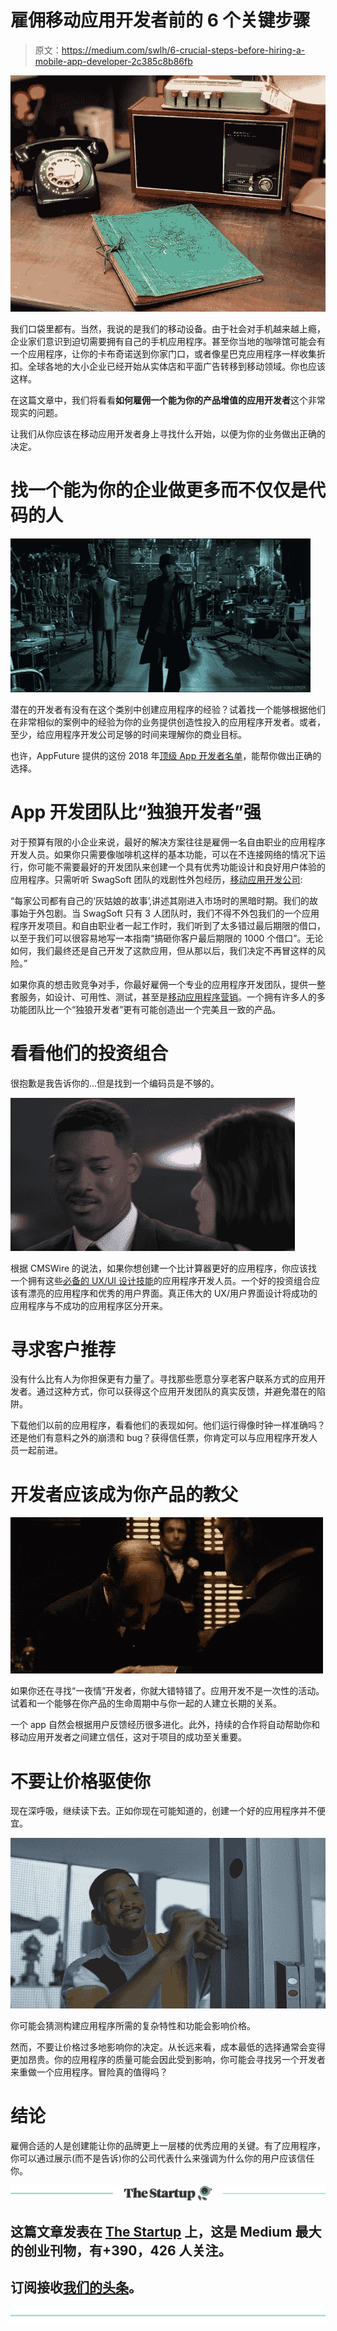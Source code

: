 # 雇佣移动应用开发者前的 6 个关键步骤

> 原文：<https://medium.com/swlh/6-crucial-steps-before-hiring-a-mobile-app-developer-2c385c8b86fb>

![](img/4f75736778cc3aed219fb624d516334c.png)

我们口袋里都有。当然，我说的是我们的移动设备。由于社会对手机越来越上瘾，企业家们意识到迫切需要拥有自己的手机应用程序。甚至你当地的咖啡馆可能会有一个应用程序，让你的卡布奇诺送到你家门口，或者像星巴克应用程序一样收集折扣。全球各地的大小企业已经开始从实体店和平面广告转移到移动领域。你也应该这样。

在这篇文章中，我们将看看**如何雇佣一个能为你的产品增值的应用开发者**这个非常现实的问题。

让我们从你应该在移动应用开发者身上寻找什么开始，以便为你的业务做出正确的决定。

# 找一个能为你的企业做更多而不仅仅是代码的人

![](img/c3720b066ea86d631fa6bbfbba29a9b3.png)

潜在的开发者有没有在这个类别中创建应用程序的经验？试着找一个能够根据他们在非常相似的案例中的经验为你的业务提供创造性投入的应用程序开发者。或者，至少，给应用程序开发公司足够的时间来理解你的商业目标。

也许，AppFuture 提供的这份 2018 年[顶级 App 开发者名单](https://www.appfutura.com/app-developers/singapore)，能帮你做出正确的选择。

# App 开发团队比“独狼开发者”强

对于预算有限的小企业来说，最好的解决方案往往是雇佣一名自由职业的应用程序开发人员。如果你只需要像咖啡机这样的基本功能，可以在不连接网络的情况下运行，你可能不需要最好的开发团队来创建一个具有优秀功能设计和良好用户体验的应用程序。只需听听 SwagSoft 团队的戏剧性外包经历，[移动应用开发公司](https://swagsoft.com.sg/mobile-app-development/):

“每家公司都有自己的‘灰姑娘的故事’,讲述其刚进入市场时的黑暗时期。我们的故事始于外包剧。当 SwagSoft 只有 3 人团队时，我们不得不外包我们的一个应用程序开发项目。和自由职业者一起工作时，我们听到了太多错过最后期限的借口，以至于我们可以很容易地写一本指南“搞砸你客户最后期限的 1000 个借口”。无论如何，我们最终还是自己开发了这款应用，但从那以后，我们决定不再冒这样的风险。”

如果你真的想击败竞争对手，你最好雇佣一个专业的应用程序开发团队，提供一整套服务，如设计、可用性、测试，甚至是[移动应用程序营销](https://rioks.com/blog/5-biggest-mistakes-mobile-app-marketers-cant-afford-make/)。一个拥有许多人的多功能团队比一个“独狼开发者”更有可能创造出一个完美且一致的产品。

# 看看他们的投资组合

很抱歉是我告诉你的…但是找到一个编码员是不够的。

![](img/83e9c4e1efa17a200f8e28d72b63e4fa.png)

根据 CMSWire 的说法，如果你想创建一个比计算器更好的应用程序，你应该找一个拥有这些[必备的 UX/UI 设计技能](https://www.cmswire.com/customer-experience/13-must-have-user-experience-ux-design-skills/)的应用程序开发人员。一个好的投资组合应该有漂亮的应用程序和优秀的用户界面。真正伟大的 UX/用户界面设计将成功的应用程序与不成功的应用程序区分开来。

# 寻求客户推荐

没有什么比有人为你担保更有力量了。寻找那些愿意分享老客户联系方式的应用开发者。通过这种方式，你可以获得这个应用开发团队的真实反馈，并避免潜在的陷阱。

下载他们以前的应用程序，看看他们的表现如何。他们运行得像时钟一样准确吗？还是他们有意料之外的崩溃和 bug？获得信任票，你肯定可以与应用程序开发人员一起前进。

# 开发者应该成为你产品的教父

![](img/6843a29d1c953a4f2fca56232371739b.png)

如果你还在寻找“一夜情”开发者，你就大错特错了。应用开发不是一次性的活动。试着和一个能够在你产品的生命周期中与你一起的人建立长期的关系。

一个 app 自然会根据用户反馈经历很多进化。此外，持续的合作将自动帮助你和移动应用开发者之间建立信任，这对于项目的成功至关重要。

# 不要让价格驱使你

现在深呼吸，继续读下去。正如你现在可能知道的，创建一个好的应用程序并不便宜。

![](img/5541afadc17c84b88f10b79a312570eb.png)

你可能会猜测构建应用程序所需的复杂特性和功能会影响价格。

然而，不要让价格过多地影响你的决定。从长远来看，成本最低的选择通常会变得更加昂贵。你的应用程序的质量可能会因此受到影响，你可能会寻找另一个开发者来重做一个应用程序。冒险真的值得吗？

# 结论

雇佣合适的人是创建能让你的品牌更上一层楼的优秀应用的关键。有了应用程序，你可以通过展示(而不是告诉)你的公司代表什么来强调为什么你的用户应该信任你。

[![](img/308a8d84fb9b2fab43d66c117fcc4bb4.png)](https://medium.com/swlh)

## 这篇文章发表在 [The Startup](https://medium.com/swlh) 上，这是 Medium 最大的创业刊物，有+390，426 人关注。

## 订阅接收[我们的头条](http://growthsupply.com/the-startup-newsletter/)。

[![](img/b0164736ea17a63403e660de5dedf91a.png)](https://medium.com/swlh)